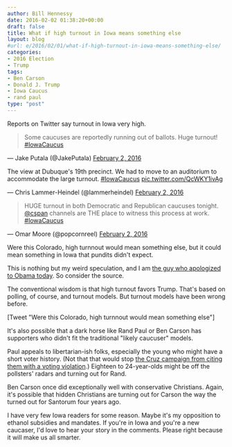 ```yaml
---
author: Bill Hennessy
date: 2016-02-02 01:38:20+00:00
draft: false
title: What if high turnout in Iowa means something else
layout: blog
#url: e/2016/02/01/what-if-high-turnout-in-iowa-means-something-else/
categories:
- 2016 Election
- Trump
tags:
- Ben Carson
- Donald J. Trump
- Iowa Caucus
- rand paul
type: "post"
---
```


Reports on Twitter say turnout in Iowa very high.



> 

> 
> Some caucuses are reportedly running out of ballots. Huge turnout! [#IowaCaucus](https://twitter.com/hashtag/IowaCaucus?src=hash)
> 
> 
— Jake Putala (@JakePutala) [February 2, 2016](https://twitter.com/JakePutala/status/694333095395381248)







> 
The view at Dubuque's 19th precinct. We had to move to an auditorium to accommodate the large turnout. [#IowaCaucus](https://twitter.com/hashtag/IowaCaucus?src=hash) [pic.twitter.com/QcWKY1ivAg](https://t.co/QcWKY1ivAg)

— Chris Lammer-Heindel (@lammerheindel) [February 2, 2016](https://twitter.com/lammerheindel/status/694332941430689792)








> 

> 
> HUGE turnout in both Democratic and Republican caucuses tonight. [@cspan](https://twitter.com/cspan) channels are THE place to witness this process at work. [#IowaCaucus](https://twitter.com/hashtag/IowaCaucus?src=hash)
> 
> 
— Omar Moore (@popcornreel) [February 2, 2016](https://twitter.com/popcornreel/status/694333290761719808)





Were this Colorado, high turnnout would mean something else, but it could mean something in Iowa that pundits didn't expect.

This is nothing but my weird speculation, and I am [the guy who apologized to Obama today](https://hennessysview.com/2016/02/01/do-we-owe-obama-an-apology/). So consider the source.

The conventional wisdom is that high turnout favors Trump. That's based on polling, of course, and turnout models. But turnout models have been wrong before.

[Tweet "Were this Colorado, high turnnout would mean something else"]

It's also possible that a dark horse like Rand Paul or Ben Carson has supporters who didn't fit the traditional "likely caucuser" models.

Paul appeals to libertarian-ish folks, especially the young who might have a short voter history. (Not that that would stop [the Cruz campaign from citing them with a voting violation](https://hennessysview.com/2016/01/31/cruzs-epic-facepalm/).) Eighteen to 24-year-olds might be off the pollsters' radars and turning out for Rand.

Ben Carson once did exceptionally well with conservative Christians. Again, it's possible that hidden Christians are turning out for Carson the way the turned out for Santorum four years ago.

I have very few Iowa readers for some reason. Maybe it's my opposition to ethanol subsidies and mandates. If you're in Iowa and you're a new caucaser, I'd love to hear your story in the comments. Please right because it will make us all smarter.
